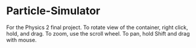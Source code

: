 # Particle-Simulator
For the Physics 2 final project.
To rotate view of the container, right click, hold, and drag. 
To zoom, use the scroll wheel.
To pan, hold Shift and drag with mouse.
